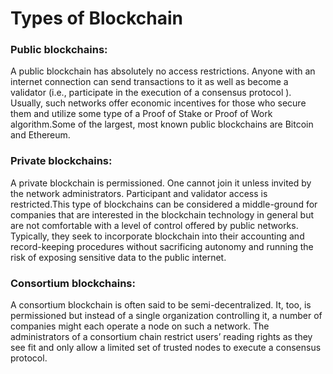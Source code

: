 # Types of Blockchain
<h3>Public blockchains:</h3>
<p>A public blockchain has absolutely no access restrictions. Anyone with an internet connection can send transactions to it as well as become a validator (i.e., participate in the execution of a consensus protocol ). Usually, such networks offer economic incentives for those who secure them and utilize some type of a  Proof of Stake or Proof of Work algorithm.Some of the largest, most known public blockchains are Bitcoin and Ethereum.</p>
<h3>Private blockchains:</h3>
<p>A private blockchain is permissioned. One cannot join it unless invited by the network administrators. Participant and validator access is restricted.This type of blockchains can be considered a middle-ground for companies that are interested in the blockchain technology in general but are not comfortable with a level of control offered by public networks. Typically, they seek to incorporate blockchain into their accounting and record-keeping procedures without sacrificing autonomy and running the risk of exposing sensitive data to the public internet.</p>
<h3>Consortium blockchains:</h3>
<p>A consortium blockchain is often said to be semi-decentralized. It, too, is permissioned but instead of a single organization controlling it, a number of companies might each operate a node on such a network. The administrators of a consortium chain restrict users’ reading rights as they see fit and only allow a limited set of trusted nodes to execute a consensus protocol.</p>